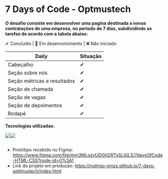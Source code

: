 # 7 Days of Code - Optmustech

**O desafio consiste em desenvolver uma pagina destinada a novas contratações de uma empresa, no período de 7 dias, subdividindo as tarefas de acordo com a tabela abaixo:**

✔ Concluído | 🔵 Em desenvolvimento | ❌ Não iniciado

Daily                      |Situação
---------------------------|---------
Cabeçalho                  |✔
Seção sobre nós            |✔
Seção métricas e resultados|✔
Seção de chamada           |✔
Seção de vagas             |✔
Seção de depoimentos       |✔
Rodapé                     |✔

**Tecnologias utilizadas:**

<img src="https://img.shields.io/badge/HTML5-E34F26?style=for-the-badge&logo=html5&logoColor=white"><img src="https://img.shields.io/badge/CSS3-1572B6?style=for-the-badge&logo=css3&logoColor=white">

##

* Protótipo recebido no Figma: <https://www.figma.com/file/mm3MLozvUDGhDRTxSLlGL5/7daysOfCode-HTML-CSS?node-id=0%3A1>
* Link do projeto em produção: <https://rodrigo-mnzs.github.io/7-days-optimustech/index.html>
